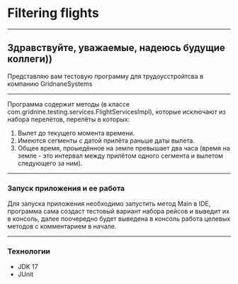 # Filtering flights 
***
## Здравствуйте, уважаемые, надеюсь будущие коллеги))
Представляю вам тестовую программу для трудоусстройтсва в компанию GridnaneSystems
***
Программа содержит методы (в классе com.gridnine.testing.services.FlightServicesImpl), которые исключают из набора перелётов, перелёты в которых:
1. Вылет до текущего момента времени.
2. Имеются сегменты с датой прилёта раньше даты вылета.
3. Общее время, проыедённое на земле превышает два часа (время на земле - это интервал между прилётом одного сегмента и вылетом следующего за ним).
***
### Запуск приложения и ее работа
Для запуска приложения необходимо запустить метод Main в IDE, программа сама создаст тестовый вариант набора рейсов и выведит их в консоль, далее поочередно будет выведена в консоль работа целевых методов с комментарием в начале.
***
### Технологии
* JDK 17
* JUnit